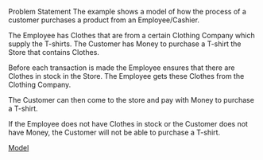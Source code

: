 Problem Statement
  The example shows a model of how the process of a customer purchases a product from an Employee/Cashier.

  The Employee has Clothes that are from a certain Clothing Company which supply the T-shirts.  The Customer has Money to purchase a T-shirt the Store that contains Clothes.

  Before each transaction is made the Employee ensures that there are Clothes in stock in the Store.  The Employee gets these Clothes from the Clothing Company.

  The Customer can then come to the store and pay with Money to purchase a T-shirt.

  If the Employee does not have Clothes in stock or the Customer does not have Money, the Customer will not be able to purchase a T-shirt.


 [Model](http://i.imgur.com/1UWMlhk.jpg)